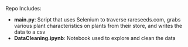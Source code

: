 Repo Includes: 

* __main.py__: Script that uses Selenium to traverse rareseeds.com, grabs various plant characteristics on plants from their store, and writes the data to a csv
* __DataCleaning.ipynb__: Notebook used to explore and clean the data 
